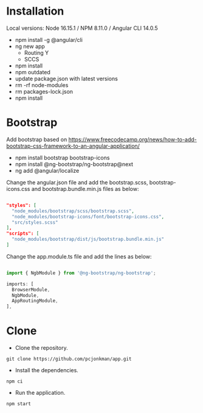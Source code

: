# Installation

Local versions: Node 16.15.1 / NPM 8.11.0 / Angular CLI 14.0.5

- npm install -g @angular/cli
- ng new app
    - Routing Y
    - SCCS
- npm install
- npm outdated
- update package.json with latest versions
- rm -rf node-modules
- rm packages-lock.json
- npm install


# Bootstrap
Add bootstrap based on
<https://www.freecodecamp.org/news/how-to-add-bootstrap-css-framework-to-an-angular-application/>


- npm install bootstrap bootstrap-icons
- npm install @ng-bootstrap/ng-bootstrap@next
- ng add @angular/localize

Change the angular.json file and add the bootstrap.scss, bootstrap-icons.css and bootstrap.bundle.min.js files as below:

```json

"styles": [
  "node_modules/bootstrap/scss/bootstrap.scss",
  "node_modules/bootstrap-icons/font/bootstrap-icons.css",
  "src/styles.scss"
],
"scripts": [
  "node_modules/bootstrap/dist/js/bootstrap.bundle.min.js"
]
```

Change the app.module.ts file and add the lines as below:

```typescript

import { NgbModule } from '@ng-bootstrap/ng-bootstrap';

imports: [
  BrowserModule,
  NgbModule,
  AppRoutingModule,
],
```

# Clone
- Clone the repository.

```shell
git clone https://github.com/pcjonkman/app.git
```

- Install the dependencies.

```shell
npm ci
```

- Run the application.

```shell
npm start
```